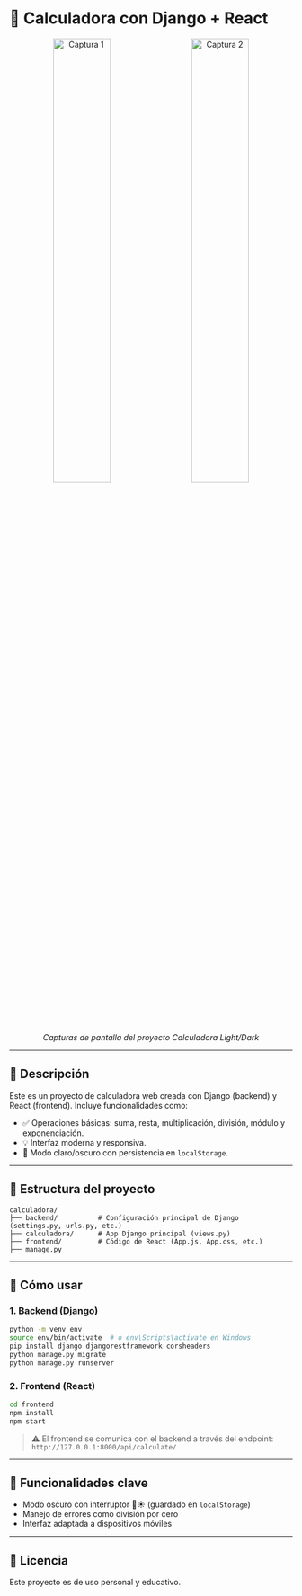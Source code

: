 
# 🧮 Calculadora con Django + React

<p align="center">
  <img src="https://res.cloudinary.com/dry8bdxce/image/upload/v1748923125/calculadoraLigthMode_ctlovk.png" width="45%" alt="Captura 1" />
  &nbsp;&nbsp;&nbsp;
  <img src="https://res.cloudinary.com/dry8bdxce/image/upload/v1748923114/calculadoraDarkMode_eavu6h.png" width="45%" alt="Captura 2" />
</p>

<p align="center">
  <em>Capturas de pantalla del proyecto Calculadora Light/Dark</em>
</p>

---
## 📝 Descripción 

Este es un proyecto de calculadora web creada con Django (backend) y React (frontend). Incluye funcionalidades como:

- ✅ Operaciones básicas: suma, resta, multiplicación, división, módulo y exponenciación.
- 💡 Interfaz moderna y responsiva.
- 🌙 Modo claro/oscuro con persistencia en `localStorage`.

---

## 📁 Estructura del proyecto

```
calculadora/
├── backend/          # Configuración principal de Django (settings.py, urls.py, etc.)
├── calculadora/      # App Django principal (views.py)
├── frontend/         # Código de React (App.js, App.css, etc.)
├── manage.py
```

---

## 🚀 Cómo usar

### 1. Backend (Django)
```bash
python -m venv env
source env/bin/activate  # o env\Scripts\activate en Windows
pip install django djangorestframework corsheaders
python manage.py migrate
python manage.py runserver
```

### 2. Frontend (React)
```bash
cd frontend
npm install
npm start
```

> ⚠️ El frontend se comunica con el backend a través del endpoint:  
> `http://127.0.0.1:8000/api/calculate/`

---

## 🧠 Funcionalidades clave

- Modo oscuro con interruptor 🌙☀️ (guardado en `localStorage`)
- Manejo de errores como división por cero
- Interfaz adaptada a dispositivos móviles

---

## 📄 Licencia
Este proyecto es de uso personal y educativo.


